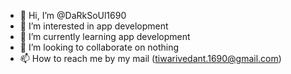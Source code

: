 - 👋 Hi, I’m @DaRkSoUl1690
- 👀 I’m interested in app development
- 🌱 I’m currently learning app development
- 💞️ I’m looking to collaborate on nothing
- 📫 How to reach me by my mail (tiwarivedant.1690@gmail.com)

<!---
DaRkSoUl1690/DaRkSoUl1690 is a ✨ special ✨ repository because its `README.md` (this file) appears on your GitHub profile.
You can click the Preview link to take a look at your changes.
--->
